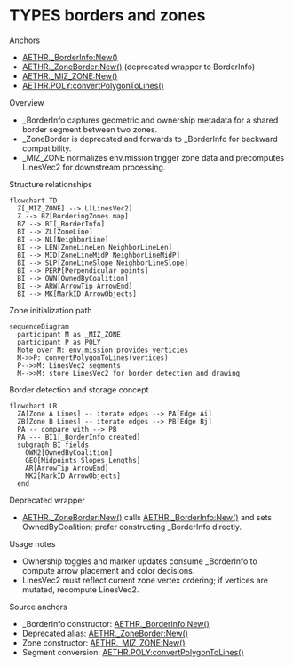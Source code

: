 # TYPES borders and zones

Anchors
- [AETHR._BorderInfo:New()](../../dev/customTypes.lua:232)
- [AETHR._ZoneBorder:New()](../../dev/customTypes.lua:97) (deprecated wrapper to BorderInfo)
- [AETHR._MIZ_ZONE:New()](../../dev/customTypes.lua:283)
- [AETHR.POLY:convertPolygonToLines()](../../dev/POLY.lua:737)

Overview
- _BorderInfo captures geometric and ownership metadata for a shared border segment between two zones.
- _ZoneBorder is deprecated and forwards to _BorderInfo for backward compatibility.
- _MIZ_ZONE normalizes env.mission trigger zone data and precomputes LinesVec2 for downstream processing.

Structure relationships
```mermaid
flowchart TD
  Z[_MIZ_ZONE] --> L[LinesVec2]
  Z --> BZ[BorderingZones map]
  BZ --> BI[_BorderInfo]
  BI --> ZL[ZoneLine]
  BI --> NL[NeighborLine]
  BI --> LEN[ZoneLineLen NeighborLineLen]
  BI --> MID[ZoneLineMidP NeighborLineMidP]
  BI --> SLP[ZoneLineSlope NeighborLineSlope]
  BI --> PERP[Perpendicular points]
  BI --> OWN[OwnedByCoalition]
  BI --> ARW[ArrowTip ArrowEnd]
  BI --> MK[MarkID ArrowObjects]
```

Zone initialization path
```mermaid
sequenceDiagram
  participant M as _MIZ_ZONE
  participant P as POLY
  Note over M: env.mission provides verticies
  M->>P: convertPolygonToLines(vertices)
  P-->>M: LinesVec2 segments
  M-->>M: store LinesVec2 for border detection and drawing
```

Border detection and storage concept
```mermaid
flowchart LR
  ZA[Zone A Lines] -- iterate edges --> PA[Edge Ai]
  ZB[Zone B Lines] -- iterate edges --> PB[Edge Bj]
  PA -- compare with --> PB
  PA --- BI1[_BorderInfo created]
  subgraph BI fields
    OWN2[OwnedByCoalition]
    GEO[Midpoints Slopes Lengths]
    AR[ArrowTip ArrowEnd]
    MK2[MarkID ArrowObjects]
  end
```

Deprecated wrapper
- [AETHR._ZoneBorder:New()](../../dev/customTypes.lua:97) calls [AETHR._BorderInfo:New()](../../dev/customTypes.lua:232) and sets OwnedByCoalition; prefer constructing _BorderInfo directly.

Usage notes
- Ownership toggles and marker updates consume _BorderInfo to compute arrow placement and color decisions.
- LinesVec2 must reflect current zone vertex ordering; if vertices are mutated, recompute LinesVec2.

Source anchors
- _BorderInfo constructor: [AETHR._BorderInfo:New()](../../dev/customTypes.lua:232)
- Deprecated alias: [AETHR._ZoneBorder:New()](../../dev/customTypes.lua:97)
- Zone constructor: [AETHR._MIZ_ZONE:New()](../../dev/customTypes.lua:283)
- Segment conversion: [AETHR.POLY:convertPolygonToLines()](../../dev/POLY.lua:737)
